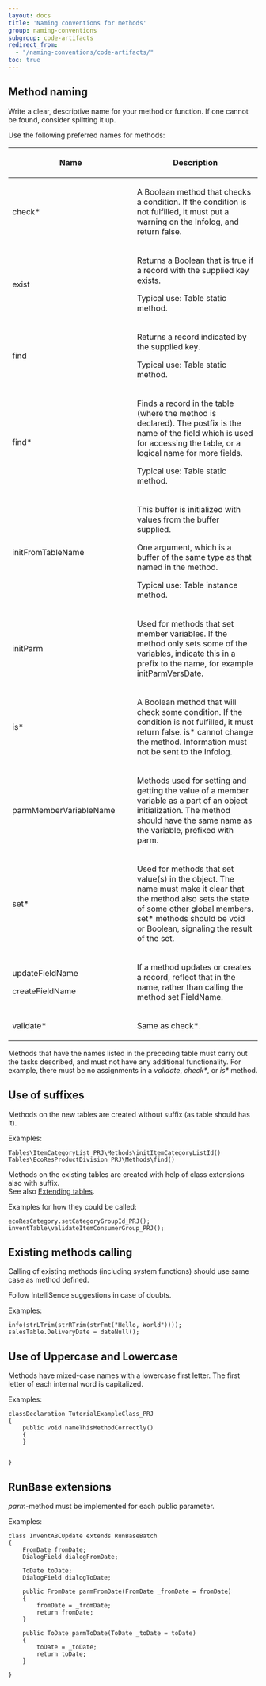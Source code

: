 ```yaml
---
layout: docs
title: 'Naming conventions for methods'
group: naming-conventions
subgroup: code-artifacts
redirect_from:
  - "/naming-conventions/code-artifacts/"
toc: true
---
```


## Method naming

Write a clear, descriptive name for your method or function. If one cannot be found, consider splitting it up.

Use the following preferred names for methods:
<table>
<colgroup>
<col style="width: 50%" />
<col style="width: 50%" />
</colgroup>
<thead>
<tr class="header">
<th><p>Name</p></th>
<th><p>Description</p></th>
</tr>
</thead>
<tbody>
<tr class="odd">
<td><p>check*</p></td>
<td><p>A Boolean method that checks a condition. If the condition is not fulfilled, it must put a warning on the Infolog, and return false.</p></td>
</tr>
<tr class="even">
<td><p>exist</p></td>
<td><p>Returns a Boolean that is true if a record with the supplied key exists.</p>
<p>Typical use: Table static method.</p></td>
</tr>
<tr class="odd">
<td><p>find</p></td>
<td><p>Returns a record indicated by the supplied key.</p>
<p>Typical use: Table static method.</p></td>
</tr>
<tr class="even">
<td><p>find*</p></td>
<td><p>Finds a record in the table (where the method is declared). The postfix is the name of the field which is used for accessing the table, or a logical name for more fields.</p>
<p>Typical use: Table static method.</p></td>
</tr>
<tr class="odd">
<td><p>initFromTableName</p></td>
<td><p>This buffer is initialized with values from the buffer supplied.</p>
<p>One argument, which is a buffer of the same type as that named in the method.</p>
<p>Typical use: Table instance method.</p></td>
</tr>
<tr class="even">
<td><p>initParm</p></td>
<td><p>Used for methods that set member variables. If the method only sets some of the variables, indicate this in a prefix to the name, for example initParmVersDate.</p></td>
</tr>
<tr class="odd">
<td><p>is*</p></td>
<td><p>A Boolean method that will check some condition. If the condition is not fulfilled, it must return false. is* cannot change the method. Information must not be sent to the Infolog.</p></td>
</tr>
<tr class="even">
<td><p>parmMemberVariableName</p></td>
<td><p>Methods used for setting and getting the value of a member variable as a part of an object initialization. The method should have the same name as the variable, prefixed with parm.</p></td>
</tr>
<tr class="odd">
<td><p>set*</p></td>
<td><p>Used for methods that set value(s) in the object. The name must make it clear that the method also sets the state of some other global members. set* methods should be void or Boolean, signaling the result of the set.</p></td>
</tr>
<tr class="even">
<td><p>updateFieldName</p>
<p>createFieldName</p></td>
<td><p>If a method updates or creates a record, reflect that in the name, rather than calling the method set FieldName.</p></td>
</tr>
<tr class="odd">
<td><p>validate*</p></td>
<td><p>Same as check*.</p></td>
</tr>
</tbody>
</table>

Methods that have the names listed in the preceding table must carry out the tasks described, and must not have any additional functionality. For example, there must be no assignments in a _validate_, _check*_, or _is*_ method.

## Use of suffixes

Methods on the new tables are created without suffix (as table should has it).<br/>

Examples:

```
Tables\ItemCategoryList_PRJ\Methods\initItemCategoryListId()
Tables\EcoResProductDivision_PRJ\Methods\find()
```


Methods on the existing tables are created with help of class extensions also with suffix.<br/>
See also [Extending tables](/naming-conventions/application-objects/tables/#extending-the-tables).

Examples for how they could be called:

```
ecoResCategory.setCategoryGroupId_PRJ();
inventTable\validateItemConsumerGroup_PRJ();
```

## Existing methods calling
Calling of existing methods (including system functions) should use same case as method defined.

Follow IntelliSence suggestions in case of doubts.

Examples:

```
info(strLTrim(strRTrim(strFmt("Hello, World"))));
salesTable.DeliveryDate = dateNull();
```

## Use of Uppercase and Lowercase 

Methods have mixed-case names with a lowercase first letter. The first letter of each internal word is capitalized. 

Examples:

```
classDeclaration TutorialExampleClass_PRJ
{
    public void nameThisMethodCorrectly()
    {
    }


}
```

## RunBase extensions

_parm_-method must be implemented for each public parameter.

Examples:

```
class InventABCUpdate extends RunBaseBatch
{
    FromDate fromDate;
    DialogField dialogFromDate;
    
    ToDate toDate;
    DialogField dialogToDate;
 
    public FromDate parmFromDate(FromDate _fromDate = fromDate)
    {
        fromDate = _fromDate;
        return fromDate;
    }
    
    public ToDate parmToDate(ToDate _toDate = toDate)
    {
        toDate = _toDate;
        return toDate;
    }
 
}
```
